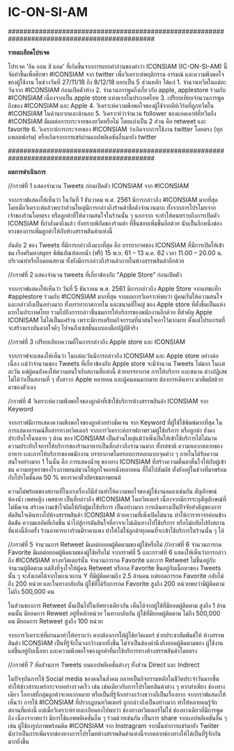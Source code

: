 # IC-ON-SI-AM

##############################################################################################


**รายละเอียดโปรเจค**

โปรเจค 'อิค ออน สิ แอม' ที่เกิดขึ้นจากการแยกคำอ่านของคำว่า ICONSIAM (IC-ON-SI-AM) นี้จัดทำขึ้นเพื่อศึกษา #ICONSIAM จาก twitter
เพื่อวิเคราะห์พฤติกรรม อารมณ์ และความพึงพอใจของผู้ใช้งาน ในช่วงวันที่ 27/11/18 ถึง 8/12/18
  แยกเป็น 5 ส่วนหลัก ได้แก่
    1. จำนวนทวีตในแต่ละวันจาก #ICONSIAM ก่อนเปิดตัวห้าง
    2. จำนวนการพูดถึงเกี่ยวกับ apple, applestore ร่วมกับ #ICONSIAM เนื่องจากเป็น apple store แห่งแรกในประเทศไทย
    3. เปรียบเทียบจำนวนการพูดถึงของ #ICONSIAM และ Apple
    4. วิเคราะห์ความพึงพอใจของผู้ใช้จากคีย์เวิร์ดที่ถูกทวีตใน #ICONSIAM ในด้านบวกและด้านลบ
    5. วิเคราะห์ว่าจำนวน follower ของแอคเคาท์ที่ทวีตถึง #ICONSIAM มีผลต่อการกระจายของทวีตหรือไม่ โดยแบ่งเป็น 2 ส่วน คือ retweet และ favorite
    6. วิเคราะห์การกระจายของ #ICONSIAM ว่าเกิดจากการใช้งาน twitter โดยตรง (ทุกแพลตฟอร์ม) หรือเกิดจากการแชร์ผ่านแอปพลิเคชันอื่นมายัง twitter
    
##############################################################################################

**ผลการดำเนินการ**

//กราฟที่ 1 แสดงจำนวน Tweets ก่อนเปิดตัว ICONSIAM จาก #ICONSIAM 

จากกราฟแสดงให้เห็นว่า ในวันที่ 1 ธันวาคม พ.ศ. 2561 มีการกล่าวถึง #ICONSIAM มากที่สุด
โดยเมื่อวิเคราะห์แล้วพบว่าส่วนใหญ่มีการกล่าวถึงร้านค้าชื่อดังจำนวนมาก 
ทั้งจากการโปรโมทจากเจ้าของร้านโดยตรง หรือลูกค้าที่ให้ความสนใจในร้านนั้น ๆ นอกจาก
จะทำให้คนทราบถึงการเปิดตัว ICONSIAM ที่กำลังมาถึงแล้ว ยังทราบพิกัดของร้านค้า
ที่ชื่นชอบเพิ่มขึ้นอีกด้วย นับเป็นอีกหนึ่งช่องทางของการเพิ่มลูกค้าให้กับห้างสรรพสินค้าแห่งนี้

อันดับ 2 ของ Tweets ที่มีการกล่าวถึงมากที่สุด คือ บรรยากาศของ ICONSIAM 
ที่มีการเปิดให้เข้าชม เรือศรีมหาสมุทร พิพิธภัณฑ์ลอยน้ำ (ฟรี) 15 พ.ย. 61 – 13 ม.ค. 62 เวลา 11.00 – 20.00 น.
บริเวณท่าเรือไอคอนสยาม ทั้งยังมีการกล่าวถึงร้านค้าภายในห้างสรรพสินค้าอีกด้วย

//กราฟที่ 2 แสดงจำนวน tweets ที่เกี่ยวข้องกับ “Apple Store” ก่อนเปิดตัว 

จากกราฟแสดงให้เห็นว่า วันที่ 5 ธันวาคม พ.ศ. 2561 มีการกล่าวถึง Apple Store 
จากแฮชเเท็ก #applestore ร่วมกับ #ICONSIAM มากที่สุด จากผลการวิเคราะห์พบว่า 
ผู้คนเริ่มให้ความสนใจ และกล่าวถึงเป็นอย่างมาก ทั้งบรรยากาศภายใน และขนาดที่ใหญ่
ของ  Apple store ที่ตั้งขึ้นเป็นแห่งแรกในประเทศไทย รวมไปถึงการกล่าวชื่นชมการให้บริการของพนักงานอีกด้วย
ที่สำคัญ Apple ICONISAM ไม่ได้เป็นแค่ร้าน เพราะมีการเตรียมกิจกรรมที่น่าสนใจเอาไว้มากมาย
ตั้งแต่โปรแกรมที่จะสร้างแรงบันดาลใจดีๆ ไปจนถึงเซสชั่นแบบลงมือปฏิบัติจริง

//กราฟที่ 3  เปรียบเทียบความถี่ในการกล่าวถึง Apple store และ ICONSIAM 

จากกราฟจะแสดงให้เห็นว่า ในเเต่ละวันมีการกล่าวถึง ICONSIAM และ Apple store 
อย่างต่อเนื่อง เเม้ว่าจำนวนของ Tweets ที่เกี่ยวข้องกับ  Apple store จะมีจำนวน Tweets ไม่มาก
ในเเต่ละวัน แต่ผู้คนยังคงให้ความสนใจกับสถานที่เเห่งนี้ ด้วยบรรยากาศ การให้บริการ เเละขนาด 
ต่างปฏิเสธไม่ได้ว่าเป็นสถานที่ ๆ ทั้งสาวก Apple หลายคน และผู้คนคนมากมาย ต้องการเดินทาง
มาสัมผัสด้วยตาของตัวเอง

/กราฟที่ 4 วิเคราะห์ความพึงพอใจของลูกค้าที่เข้าใช้บริการห้างสรรพสินค้า ICONSIAM จาก Keyword

จากกราฟมีการแสดงความพึงพอใจของลูกค้าอย่างชัดเจน จาก Keyword ที่ผู้ใช้ใช้พิมพ์มากที่สุด
ในการแสดงอารมณ์สื่อสารทางทวิตเตอร์ จากการวิเคราะห์กราฟภาพรวมผู้ใช้บริการ หรือลูกค้า
ยังคงประทับใจในหลาย ๆ ด้าน ของ ICONSIAM เป็นส่วนใหญ่แม้ว่าเพิ่งเปิดให้เข้าใช้บริการได้ไม่นาน 
ความประทับใจการให้บริการของร้านอาหารเป็นที่กล่าวถึงจำนวนมาก ทั้งรสชาติ 
ความหลากหลายของอาหาร เเละการให้บริการของพนักงาน
บรรยากาศโดยรอบการออกแบบจุดต่าง ๆ ภายในได้รับความสนใจอย่างมาก 1 ในนั้น
คือ การแสดงน้ำพุ ของทาง ICONSIAM ที่สร้างความตื่นตาตื่นใจให้กับผู้เข้าชม
ความหรูหราของโรงภาพยนต์ชวนให้ถูกใจคอหนังหลายคน ที่ได้ไปสัมผัส 
ทั้งยังอยู่ในช่วงที่มาพร้อมกับโปรโมชั่นลด 50 % ของราคาตั๋วบัตรชมภาพยนต์ 

ความไม่พร้อมของสถานที่ในบางเรื่องก็มีส่วนทำให้ความพอใจของผู้ใช้งานลดลงเช่นกัน
สัญลักษณ์ห้องน้ำ เพศหญิง เพศชาย เป็นที่กล่าวถึง #ICONSIAM ในทวิตเตอร์ 
เนื่องจากมีการระบุสัญลักษณ์ที่ไม่ชัดเจน สร้างความเข้าใจผิดให้กับผู้มาใช้บริการ
เป็นอย่างมาก
การเดินทางเป็นปัจจัยสำคัญของการตัดสินใจเดินทางไปห้างสรรพสินค้า ICONSIAM ด้วยความที่เพิ่งเปิดไม่นาน
ทำให้การจราจรค่อนข้างติดขัด ความแออัดที่เกิดขึ้น นำไปสู่การตัดสินใจที่อาจจะไม่เดินทางไปใช้บริการ หรือไม่กลับไปยังสถานที่แห่งนี้อีกครั้ง
ร้านอาหารบางร้านมีราคาแพง ทำให้ไม่ใช่ลูกค้าทุกคนที่จะเข้าใช้บริการในร้านนั้น ๆ ได้ 

//กราฟที่ 5 จำนวนการ Retweet มีผลต่อยอดผู้ติดตามของผู้ใช้หรือไม่
//กราฟที่ 6 จำนวนการกด Favorite มีผลต่อยอดผู้ติดตามของผู้ใช้หรือไม่
จากกราฟที่ 5 เเละกราฟที่ 6 แสดงให้เห็นว่าการกล่าวถึง #ICONSIAM ทางทวิตเตอร์นั้น
จำนวนการกด Favorite และการ Retweet ไม่ขึ้นอยู่กับจำนวนผู้ติดตาม
แต่สิ่งที่จูงใจให้ผู้คน Retweet หรือกด Favorite ขึ้นอยู่กับเนื้อหาของ Tweets นั้น ๆ
จะสังเกตได้จากในเเนวเเกน Y ที่มีผู้ติดตามถึง 2.5 ล้านคน เเต่ยอดการกด Favorite กลับไม่ถึง 200 หน่วย
และในทางกลับกัน ผู้ใช้ที่ได้รับการกด Favorite สูงถึง 200 หน่วยพบว่ามีผู้ติดตามไม่ถึง 500,000 คน

ในส่วนของการ Retweet นั้นเป็นไปในทิศทางเดียวกัน เห็นได้จากผู้ใช้ที่มียอดผู้ติดตาม
สูงถึง 1 ล้านคนนั้น มียอดการ Reweet อยู่ที่หลักหน่วย ในทางกลับกัน ผู้ใช้ที่มียอดผู้ติดตาม
ไม่ถึง 500,000 คน มียอดการ Retweet สูงถึง 100 หน่วย

จากการวิเคราะห์ที่ผ่านมาทำให้ทราบว่า หากต้องการให้ผู้ใช้ทวิตเตอร์ ช่วยประชาสัมพันธ์ให้
ห้างสรรพสินค้า ICONSIAM เป็นที่รู้จักในวงกว้างมากยิ่งขึ้น ไม่จำเป็นต้องคำนึงถึงยอดผู้ติดตามของ
ผู้ใช้งาน แต่ขึ้นอยู่กับเนื้อหา และความพึงพอใจของลูกค้าที่มาใช้บริการทางห้างสรรพสินค้าโดยตรง

//กราฟที่ 7 สัดส่วนการ Tweets บนแอปพลิเคชั่นต่างๆ ทั้งส่วน Direct และ Indirect

ในปัจจุบันการใช้ Social media ของคนในสังคม กลายเป็นกิจกรรมหลักในชีวิตประจำวันมากขึ้น
ทำให้ข่าวสารเเพร่กระจายอย่างรวดเร็ว เช่น เช่นเดียวกับการโปรโมทสินค้าต่าง ๆ หากทำเพียง
ช่องทางเดียว โอกาสที่กลุ่มลูกค้าจะหลากหลาย หรือเป็นที่รู้จักอย่างกว้างขวางก็เป็นเรื่องยาก
จากกราฟแสดงให้เห็นว่า การใช้ #ICONSIAM ที่ปรากฏบนทวิตเตอร์ ถูกกล่าวถึงเป็นอย่างมาก
 ทำให้หลายคนรู้จักสถานที่แห่งนี้ เเต่เมื่อวิเคราะห์รายละเอียดลงไปพบว่า ช่องทางทวิตเตอร์ไม่ใช่
ช่องทางเดียวที่มีการพูดถึง เนื่องจากพบว่า มีการใช้แอพพลิเคชั่นอื่น ๆ ร่วมด้วยเช่นกัน
เป็นการ share จากเเอปพลิเคชันอื่น ๆ เช่น ผู้ใช้ลงรูปภาพพร้อมติด #ICONSIAM จาก Instragram
จากนั้นทำการแชร์มายัง Twiiter นับว่าเป็นการเพิ่มจากช่องทางการโปรโมทห้างสรรพสินค้าแห่งนี้จากหลายช่องทางให้ได้เป็นที่รู้จักกันมากยิ่งขึ้น
